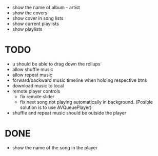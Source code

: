 - show the name of album - artist
- show the covers
- show cover in song lists
- show current playlists
- show playlists

# TODO
- u should be able to drag down the rollups
- allow shuffle music
- allow repeat music
- forward/backward music timeline when holding respective btns
- download music to local
- remote player controls
  - fix remote slider
  - fix next song not playing automatically in background. (Posible solution is to use AVQueuePlayer)
- shuffle and repeat music should be outside the player

# DONE
- show the name of the song in the player

